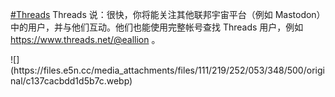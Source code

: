 <p><a href="https://e5n.cc/tags/Threads" class="mention hashtag" rel="tag">#<span>Threads</span></a> Threads 说：很快，你将能关注其他联邦宇宙平台（例如 Mastodon）中的用户，并与他们互动。他们也能使用完整帐号查找 Threads 用户，例如 <a href="https://www.threads.net/@eallion" target="_blank" rel="nofollow noopener" translate="no"><span class="invisible">https://www.</span><span class="">threads.net/@eallion</span><span class="invisible"></span></a>  。</p>
![](https://files.e5n.cc/media_attachments/files/111/219/252/053/348/500/original/c137cacbdd1d5b7c.webp)